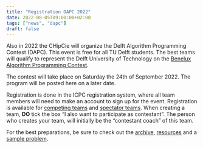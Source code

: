 ```yaml
---
title: "Registration DAPC 2022"
date: 2022-08-05T09:00:00+02:00
tags: ["news", "dapc"]
draft: false
---
```

Also in 2022 the CHipCie will organize the Delft Algorithm Programming Contest (DAPC). This event is free for all TU Delft
students. The best teams will qualify to represent the Delft University of Technology on the [Benelux Algorithm Programming Contest](https://2022.bapc.eu/).

The contest will take place on Saturday the 24th of September 2022. The program will be posted here on a later date.

Registration is done in the ICPC registration system, where all team members will need to make an account to sign up for the event. 
Registration is available for [competing teams](https://icpc.global/private/teamRegistration/site/21780)
and [spectator teams](https://icpc.global/private/teamRegistration/site/23869).
When creating a team, **DO** tick the box “I also want to participate as contestant”. 
The person who creates your team, will initially be the “contestant coach” of this team.

For the best preparations, be sure to check out the [archive](/archive), [resources](/resources) and a  [sample problem](/sample).




